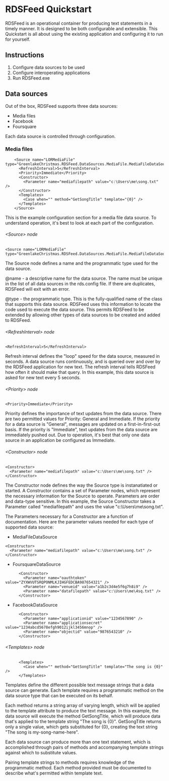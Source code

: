 ﻿# RDSFeed Quickstart

RDSFeed is an operational container for producing text statements in a timely manner. It is designed to
be both configurable and extensible. This Quickstart is all about using the existing application and
configuring it to run for yourself.

## Instructions
1. Configure data sources to be used
2. Configure interoperating applications
3. Run RDSFeed.exe

## Data sources

Out of the box, RDSFeed supports three data sources:

* Media files
* Facebook
* Foursquare

Each data source is controlled through configuration.

### Media files

```
    <Source name="LORMediaFile" type="GreenlakeChristmas.RDSFeed.DataSources.MediaFile.MediaFileDataSource">
      <RefreshInterval>5</RefreshInterval>
      <Priority>Immediate</Priority>
      <Constructor>
        <Parameter name="mediafilepath" value="c:\Users\me\song.txt" />
      </Constructor>
      <Templates>
        <Case when="" method="GetSongTitle" template="{0}" />
      </Templates>
    </Source>
```

This is the example configuration section for a media file data source. To understand operation, it's best
to look at each part of the configuration.

###### &lt;Source&gt; node
```
<Source name="LORMediaFile" type="GreenlakeChristmas.RDSFeed.DataSources.MediaFile.MediaFileDataSource">
```
The Source node defines a name and the programmatic type used for the data source.

@name - a descriptive name for the data source. The name must be unique in the list of all data sources in the 
rds.config file. If there are duplicates, RDSFeed will exit with an error.

@type - the programmatic type. This is the fully-qualified name of the class that supports this data source.
RDSFeed uses this information to locate the code used to execute the data source. This permits RDSFeed to be
extended by allowing other types of data sources to be created and added to RDSFeed.

###### &lt;RefreshInterval&gt; node
```
<RefreshInterval>5</RefreshInterval>
```
Refresh interval defines the "loop" speed for the data source, measured in seconds. A data source runs 
continuously, and is queried over and over by the RDSFeed application for new text. The refresh interval
tells RDSFeed how often it should make that query. In this example, this data source is asked for new 
text every 5 seconds.

###### &lt;Priority&gt; node
```
<Priority>Immediate</Priority>
```

Priority defines the importance of text updates from the data source. There are two permitted values for
Priority: General and Immediate. If the priority for a data source is "General", messages are updated on a
first-in-first-out basis. If the priority is "Immediate", text updates from the data source are immediately
pushed out. Due to operation, it's best that only one data source in an application be configured as Immediate.


###### &lt;Constructor&gt; node
```
<Constructor>
  <Parameter name="mediafilepath" value="c:\Users\me\song.txt" />
</Constructor>
```

The Constructor node defines the way the Source type is instanatiated or started. A Constructor contains a 
set of Parameter nodes, which represent the necessary information for the Source to operate. Parameters are
order and data-type sensitive. In this example, the Source Constructor takes a Parameter called "mediafilepath" 
and uses the value "c:\Users\me\song.txt".

The Parameters necessary for a Constructor are a function of documentation. Here are the parameter values
needed for each type of supported data source:

- MediaFileDataSource
```
<Constructor>
  <Parameter name="mediafilepath" value="c:\Users\me\song.txt" />
</Constructor>

```
- FoursquareDataSource
```
      <Constructor>
        <Parameter name="oauthtoken" value="ZYXWVUTSRQPONMLKJIHGFEDCBA987654321" />
        <Parameter name="venueid" value="a1b2c3d4e5f6g7h8i9" />
        <Parameter name="datafilepath" value="c:\Users\me\4sq.txt" />
      </Constructor>
```
- FacebookDataSource
```
      <Constructor>
        <Parameter name="applicationid" value="1234567890" />
        <Parameter name="applicationsecret" value="1234abcd5678efgh9012ijkl3456mnop" />
        <Parameter name="objectid" value="9876543210" />
      </Constructor>
```

###### &lt;Templates&gt; node
```
      <Templates>
        <Case when="" method="GetSongTitle" template="The song is {0}" />
      </Templates>
```

Templates define the different possible text message strings that a data source
can generate. Each template requires a programmatic method on the data source type
that can be executed on its behalf.

Each method returns a string array of varying length, which will be applied to
the template attribute to produce the text message. In this example, the data source
will execute the method GetSongTitle, which will produce data that's applied to the
template string "The song is {0}". GetSongTitle returns only a single value, which gets
substituted for {0}, creating the text string "The song is my-song-name-here".

Each data source can produce more than one text statement, which is accomplished through
pairs of methods and accompanying template strings against which to substitute values.

Pairing template strings to methods requires knowledge of the programmatic method. Each
method provided must be documented to describe what's permitted within template text.